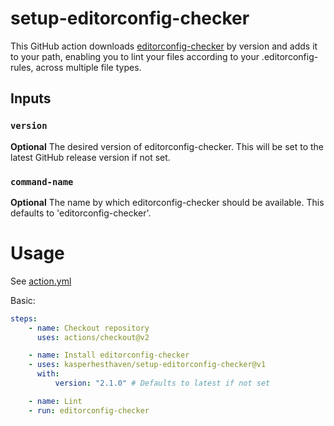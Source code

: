# setup-editorconfig-checker

This GitHub action downloads [editorconfig-checker](https://github.com/editorconfig-checker/editorconfig-checker) by version and adds it to your path, enabling you to lint your files according to your .editorconfig-rules, across multiple file types.

## Inputs

### `version`

**Optional** The desired version of editorconfig-checker. This will be set to the latest GitHub release version if not set.

### `command-name`

**Optional** The name by which editorconfig-checker should be available. This defaults to 'editorconfig-checker'.

# Usage

See [action.yml](action.yml)

Basic:

```yaml
steps:
    - name: Checkout repository
      uses: actions/checkout@v2

    - name: Install editorconfig-checker
    - uses: kasperhesthaven/setup-editorconfig-checker@v1
      with:
          version: "2.1.0" # Defaults to latest if not set

    - name: Lint
    - run: editorconfig-checker
```
